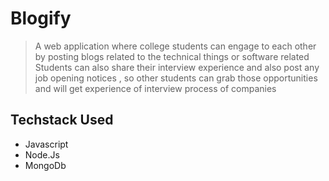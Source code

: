 # Blogify
> A web application where college students can engage to each other by posting blogs
related to the technical things or software related
> Students can also share their interview experience and also post any job opening notices , so other
students can grab those opportunities and will get experience of interview process of companies

## Techstack Used
- Javascript
- Node.Js
- MongoDb

